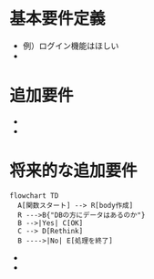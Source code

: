 # 基本要件定義

- 例）ログイン機能はほしい
-

# 追加要件

-
-

# 将来的な追加要件

```mermaid
flowchart TD
  A[関数スタート] --> R[body作成]
  R --->B{"DBの方にデータはあるのか"}
  B -->|Yes| C[OK]
  C --> D[Rethink]
  B ---->|No| E[処理を終了]

```

-
-
